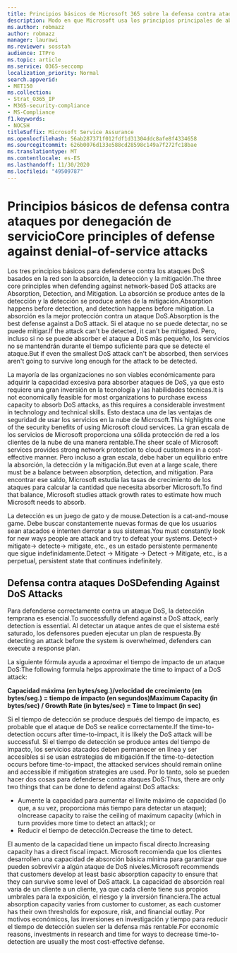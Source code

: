 ```yaml
---
title: Principios básicos de Microsoft 365 sobre la defensa contra ataques por denegación de servicio
description: Modo en que Microsoft usa los principios principales de absorción, detección y mitigación en su defensa contra ataques por denegación de servicio (DoS).
ms.author: robmazz
author: robmazz
manager: laurawi
ms.reviewer: sosstah
audience: ITPro
ms.topic: article
ms.service: O365-seccomp
localization_priority: Normal
search.appverid:
- MET150
ms.collection:
- Strat_O365_IP
- M365-security-compliance
- MS-Compliance
f1.keywords:
- NOCSH
titleSuffix: Microsoft Service Assurance
ms.openlocfilehash: 56ab287371f012fdf1d31304ddc8afe8f4334658
ms.sourcegitcommit: 626b0076d133e588cd28598c149a7f272fc18bae
ms.translationtype: MT
ms.contentlocale: es-ES
ms.lasthandoff: 11/30/2020
ms.locfileid: "49509787"
---
```

# <a name="core-principles-of-defense-against-denial-of-service-attacks"></a><span data-ttu-id="25e44-103">Principios básicos de defensa contra ataques por denegación de servicio</span><span class="sxs-lookup"><span data-stu-id="25e44-103">Core principles of defense against denial-of-service attacks</span></span>

<span data-ttu-id="25e44-104">Los tres principios básicos para defenderse contra los ataques DoS basados en la red son la absorción, la detección y la mitigación.</span><span class="sxs-lookup"><span data-stu-id="25e44-104">The three core principles when defending against network-based DoS attacks are Absorption, Detection, and Mitigation.</span></span> <span data-ttu-id="25e44-105">La absorción se produce antes de la detección y la detección se produce antes de la mitigación.</span><span class="sxs-lookup"><span data-stu-id="25e44-105">Absorption happens before detection, and detection happens before mitigation.</span></span> <span data-ttu-id="25e44-106">La absorción es la mejor protección contra un ataque DoS.</span><span class="sxs-lookup"><span data-stu-id="25e44-106">Absorption is the best defense against a DoS attack.</span></span> <span data-ttu-id="25e44-107">Si el ataque no se puede detectar, no se puede mitigar.</span><span class="sxs-lookup"><span data-stu-id="25e44-107">If the attack can't be detected, it can't be mitigated.</span></span> <span data-ttu-id="25e44-108">Pero, incluso si no se puede absorber el ataque a DoS más pequeño, los servicios no se mantendrán durante el tiempo suficiente para que se detecte el ataque.</span><span class="sxs-lookup"><span data-stu-id="25e44-108">But if even the smallest DoS attack can't be absorbed, then services aren't going to survive long enough for the attack to be detected.</span></span>

<span data-ttu-id="25e44-109">La mayoría de las organizaciones no son viables económicamente para adquirir la capacidad excesiva para absorber ataques de DoS, ya que esto requiere una gran inversión en la tecnología y las habilidades técnicas.</span><span class="sxs-lookup"><span data-stu-id="25e44-109">It is not economically feasible for most organizations to purchase excess capacity to absorb DoS attacks, as this requires a considerable investment in technology and technical skills.</span></span> <span data-ttu-id="25e44-110">Esto destaca una de las ventajas de seguridad de usar los servicios en la nube de Microsoft.</span><span class="sxs-lookup"><span data-stu-id="25e44-110">This highlights one of the security benefits of using Microsoft cloud services.</span></span> <span data-ttu-id="25e44-111">La gran escala de los servicios de Microsoft proporciona una sólida protección de red a los clientes de la nube de una manera rentable.</span><span class="sxs-lookup"><span data-stu-id="25e44-111">The sheer scale of Microsoft services provides strong network protection to cloud customers in a cost-effective manner.</span></span> <span data-ttu-id="25e44-112">Pero incluso a gran escala, debe haber un equilibrio entre la absorción, la detección y la mitigación.</span><span class="sxs-lookup"><span data-stu-id="25e44-112">But even at a large scale, there must be a balance between absorption, detection, and mitigation.</span></span> <span data-ttu-id="25e44-113">Para encontrar ese saldo, Microsoft estudia las tasas de crecimiento de los ataques para calcular la cantidad que necesita absorber Microsoft.</span><span class="sxs-lookup"><span data-stu-id="25e44-113">To find that balance, Microsoft studies attack growth rates to estimate how much Microsoft needs to absorb.</span></span>

<span data-ttu-id="25e44-114">La detección es un juego de gato y de mouse.</span><span class="sxs-lookup"><span data-stu-id="25e44-114">Detection is a cat-and-mouse game.</span></span> <span data-ttu-id="25e44-115">Debe buscar constantemente nuevas formas de que los usuarios sean atacados e intenten derrotar a sus sistemas.</span><span class="sxs-lookup"><span data-stu-id="25e44-115">You must constantly look for new ways people are attack and try to defeat your systems.</span></span> <span data-ttu-id="25e44-116">Detect-> mitigate-> detecte-> mitigate, etc., es un estado persistente permanente que sigue indefinidamente.</span><span class="sxs-lookup"><span data-stu-id="25e44-116">Detect -> Mitigate -> Detect -> Mitigate, etc., is a perpetual, persistent state that continues indefinitely.</span></span>

## <a name="defending-against-dos-attacks"></a><span data-ttu-id="25e44-117">Defensa contra ataques DoS</span><span class="sxs-lookup"><span data-stu-id="25e44-117">Defending Against DoS Attacks</span></span>

<span data-ttu-id="25e44-118">Para defenderse correctamente contra un ataque DoS, la detección temprana es esencial.</span><span class="sxs-lookup"><span data-stu-id="25e44-118">To successfully defend against a DoS attack, early detection is essential.</span></span> <span data-ttu-id="25e44-119">Al detectar un ataque antes de que el sistema esté saturado, los defensores pueden ejecutar un plan de respuesta.</span><span class="sxs-lookup"><span data-stu-id="25e44-119">By detecting an attack before the system is overwhelmed, defenders can execute a response plan.</span></span>

<span data-ttu-id="25e44-120">La siguiente fórmula ayuda a aproximar el tiempo de impacto de un ataque DoS:</span><span class="sxs-lookup"><span data-stu-id="25e44-120">The following formula helps approximate the time to impact of a DoS attack:</span></span>

   <span data-ttu-id="25e44-121">**Capacidad máxima (en bytes/seg.)/velocidad de crecimiento (en bytes/seg.) = tiempo de impacto (en segundos)**</span><span class="sxs-lookup"><span data-stu-id="25e44-121">**Maximum Capacity (in bytes/sec) / Growth Rate (in bytes/sec) = Time to Impact (in sec)**</span></span>

<span data-ttu-id="25e44-122">Si el tiempo de detección se produce después del tiempo de impacto, es probable que el ataque de DoS se realice correctamente.</span><span class="sxs-lookup"><span data-stu-id="25e44-122">If the time-to-detection occurs after time-to-impact, it is likely the DoS attack will be successful.</span></span> <span data-ttu-id="25e44-123">Si el tiempo de detección se produce antes del tiempo de impacto, los servicios atacados deben permanecer en línea y ser accesibles si se usan estrategias de mitigación.</span><span class="sxs-lookup"><span data-stu-id="25e44-123">If the time-to-detection occurs before time-to-impact, the attacked services should remain online and accessible if mitigation strategies are used.</span></span> <span data-ttu-id="25e44-124">Por lo tanto, solo se pueden hacer dos cosas para defenderse contra ataques DoS:</span><span class="sxs-lookup"><span data-stu-id="25e44-124">Thus, there are only two things that can be done to defend against DoS attacks:</span></span>

- <span data-ttu-id="25e44-125">Aumente la capacidad para aumentar el límite máximo de capacidad (lo que, a su vez, proporciona más tiempo para detectar un ataque); o</span><span class="sxs-lookup"><span data-stu-id="25e44-125">Increase capacity to raise the ceiling of maximum capacity (which in turn provides more time to detect an attack); or</span></span>
- <span data-ttu-id="25e44-126">Reducir el tiempo de detección.</span><span class="sxs-lookup"><span data-stu-id="25e44-126">Decrease the time to detect.</span></span>

<span data-ttu-id="25e44-127">El aumento de la capacidad tiene un impacto fiscal directo.</span><span class="sxs-lookup"><span data-stu-id="25e44-127">Increasing capacity has a direct fiscal impact.</span></span> <span data-ttu-id="25e44-128">Microsoft recomienda que los clientes desarrollen una capacidad de absorción básica mínima para garantizar que pueden sobrevivir a algún ataque de DoS niveles.</span><span class="sxs-lookup"><span data-stu-id="25e44-128">Microsoft recommends that customers develop at least basic absorption capacity to ensure that they can survive some level of DoS attack.</span></span> <span data-ttu-id="25e44-129">La capacidad de absorción real varía de un cliente a un cliente, ya que cada cliente tiene sus propios umbrales para la exposición, el riesgo y la inversión financiera.</span><span class="sxs-lookup"><span data-stu-id="25e44-129">The actual absorption capacity varies from customer to customer, as each customer has their own thresholds for exposure, risk, and financial outlay.</span></span> <span data-ttu-id="25e44-130">Por motivos económicos, las inversiones en investigación y tiempo para reducir el tiempo de detección suelen ser la defensa más rentable.</span><span class="sxs-lookup"><span data-stu-id="25e44-130">For economic reasons, investments in research and time for ways to decrease time-to-detection are usually the most cost-effective defense.</span></span>
